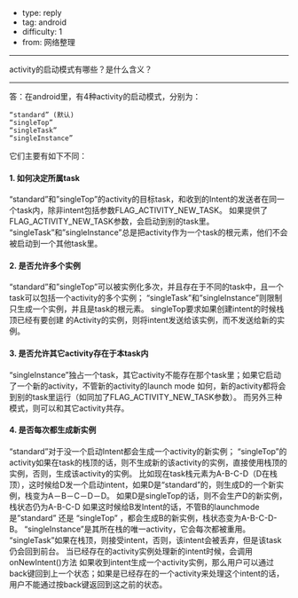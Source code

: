 - type: reply
- tag: android
- difficulty:  1
- from: 网络整理

--------

activity的启动模式有哪些？是什么含义？

---------

答：在android里，有4种activity的启动模式，分别为：
```   
“standard” (默认)
“singleTop”
“singleTask”
“singleInstance”
```
它们主要有如下不同：
#### 1. 如何决定所属task
“standard”和”singleTop”的activity的目标task，和收到的Intent的发送者在同一个task内，除非intent包括参数FLAG_ACTIVITY_NEW_TASK。
如果提供了FLAG_ACTIVITY_NEW_TASK参数，会启动到别的task里。
“singleTask”和”singleInstance”总是把activity作为一个task的根元素，他们不会被启动到一个其他task里。
#### 2. 是否允许多个实例
“standard”和”singleTop”可以被实例化多次，并且存在于不同的task中，且一个task可以包括一个activity的多个实例；
“singleTask”和”singleInstance”则限制只生成一个实例，并且是task的根元素。 singleTop要求如果创建intent的时候栈顶已经有要创建 的Activity的实例，则将intent发送给该实例，而不发送给新的实例。
#### 3. 是否允许其它activity存在于本task内
“singleInstance”独占一个task，其它activity不能存在那个task里；如果它启动了一个新的activity，不管新的activity的launch mode 如何，新的activity都将会到别的task里运行（如同加了FLAG_ACTIVITY_NEW_TASK参数）。
而另外三种模式，则可以和其它activity共存。
#### 4. 是否每次都生成新实例
“standard”对于没一个启动Intent都会生成一个activity的新实例；
“singleTop”的activity如果在task的栈顶的话，则不生成新的该activity的实例，直接使用栈顶的实例，否则，生成该activity的实例。
比如现在task栈元素为A-B-C-D（D在栈顶），这时候给D发一个启动intent，如果D是“standard”的，则生成D的一个新实例，栈变为A－B－C－D－D。
如果D是singleTop的话，则不会生产D的新实例，栈状态仍为A-B-C-D
如果这时候给B发Intent的话，不管B的launchmode是”standard” 还是 “singleTop” ，都会生成B的新实例，栈状态变为A-B-C-D-B。
“singleInstance”是其所在栈的唯一activity，它会每次都被重用。
“singleTask”如果在栈顶，则接受intent，否则，该intent会被丢弃，但是该task仍会回到前台。
当已经存在的activity实例处理新的intent时候，会调用onNewIntent()方法
如果收到intent生成一个activity实例，那么用户可以通过back键回到上一个状态；如果是已经存在的一个activity来处理这个intent的话，用户不能通过按back键返回到这之前的状态。

